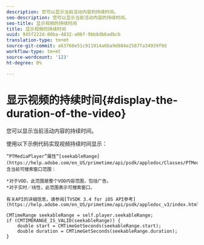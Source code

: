 ```yaml
---
description: 您可以显示当前活动内容的持续时间。
seo-description: 您可以显示当前活动内容的持续时间。
seo-title: 显示视频的持续时间
title: 显示视频的持续时间
uuid: 945f222d-80ba-4832-a06f-9bb8db6adbcb
translation-type: tm+mt
source-git-commit: a63768e51c911914a6ba9d884e2587fa34939f9d
workflow-type: tm+mt
source-wordcount: '123'
ht-degree: 0%

---
```



# 显示视频的持续时间{#display-the-duration-of-the-video}

您可以显示当前活动内容的持续时间。

使用以下示例代码实现视频持续时间显示：

    “PTMediaPlayer”属性“[seekableRange](https://help.adobe.com/en_US/primetime/api/psdk/appledoc/Classes/PTMediaPlayer.html#//api/name/seekableRange)”包含当前可搜索窗口范围：
    
    *对于VOD，此范围是整个VOD内容范围，包括广告。
    *对于实时／线性，此范围表示可搜索窗口。
    
    有关API的详细信息，请参阅[TVSDK 3.4 for iOS API参考](https://help.adobe.com/en_US/primetime/api/psdk/appledoc_v3/index.html)

<!--<a id="example_A153BE3AC03F43C6BF3A156316A08CD3"></a>-->

```
CMTimeRange seekableRange = self.player.seekableRange;  
if (CMTIMERANGE_IS_VALID(seekableRange)) { 
    double start = CMTimeGetSeconds(seekableRange.start);  
    double duration = CMTimeGetSeconds(seekableRange.duration); 
}
```
